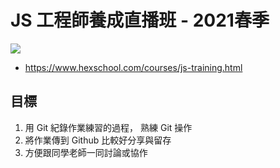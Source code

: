 # JS 工程師養成直播班 - 2021春季
 ![](https://i.imgur.com/QNsPBbr.png)
* https://www.hexschool.com/courses/js-training.html

## 目標
1. 用 Git 紀錄作業練習的過程， 熟練 Git 操作 
2. 將作業傳到 Github 比較好分享與留存
3. 方便跟同學老師一同討論或協作 
